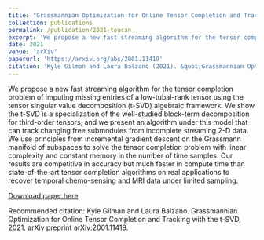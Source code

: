```yaml
---
title: "Grassmannian Optimization for Online Tensor Completion and Tracking with the t-SVD"
collection: publications
permalink: /publication/2021-toucan
excerpt: 'We propose a new fast streaming algorithm for the tensor completion problem of imputing missing entries of a low-tubal-rank tensor using the tensor singular value decomposition (t-SVD) algebraic framework.'
date: 2021
venue: 'arXiv'
paperurl: 'https://arxiv.org/abs/2001.11419'
citation: 'Kyle Gilman and Laura Balzano (2021). &quot;Grassmannian Optimization for Online Tensor Completion and Tracking with the t-SVD.&quot; <i>arXiv 1</i>.'
---
```

We propose a new fast streaming algorithm for the tensor completion problem of imputing missing entries of a low-tubal-rank tensor using the tensor singular value decomposition (t-SVD) algebraic framework. We show the t-SVD is a specialization of the well-studied block-term decomposition for third-order tensors, and we present an algorithm under this model that can track changing free submodules from incomplete streaming 2-D data. We use principles from incremental gradient descent on the Grassmann manifold of subspaces to solve the tensor completion problem with linear complexity and constant memory in the number of time samples. Our results are competitive in accuracy but much faster in compute time than state-of-the-art tensor completion algorithms on real applications to recover temporal chemo-sensing and MRI data under limited sampling.

[Download paper here](https://arxiv.org/abs/2001.11419)

Recommended citation: Kyle Gilman and Laura Balzano. Grassmannian Optimization for Online Tensor Completion and Tracking with the t-SVD, 2021. arXiv preprint arXiv:2001.11419.
